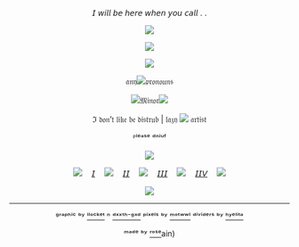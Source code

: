 <div align="center">

𝘐 𝘸𝘪𝘭𝘭 𝘣𝘦 𝘩𝘦𝘳𝘦 𝘸𝘩𝘦𝘯 𝘺𝘰𝘶 𝘤𝘢𝘭𝘭 . .

![](https://64.media.tumblr.com/3eb8f4571410487b8d2efa76150fd83f/e3ed266a96b13e4d-7b/s2048x3072/204baf2b859fca921bbd8983c8caff52b84ba19e.pnj)

![](https://64.media.tumblr.com/0ca92f822b09c88615060f0db7c9dec9/dbca1fb73b0470e4-03/s640x960/c63baaef4ddc96567d98a04ef061120a0a885e15.pnj)

![](https://64.media.tumblr.com/8a7fcf09bc1085ce6f275eb91b50633f/e3ed266a96b13e4d-cf/s640x960/bd22a24421df765727dd76873fbf4aa99efaee4e.pnj)


𝔞𝔫𝔶![](https://64.media.tumblr.com/93693ca36d76741a4f228646c0561856/0ce66fba993b67c6-98/s75x75_c1/50e0987508b2caa80ff6c7fa3d6bdfb24e8735c7.gifv)𝔭𝔯𝔬𝔫𝔬𝔲𝔫𝔰

![](https://64.media.tumblr.com/118a3b76e2e4cb171dbc811869d6deeb/0ce66fba993b67c6-d9/s75x75_c1/ae0db9732c336035fdfa842bbb2642d59b823d43.gifv)𝔐𝔦𝔫𝔬𝔯![](https://64.media.tumblr.com/e1cf9a39b94abc1f3724146a895a2d83/0ce66fba993b67c6-6e/s75x75_c1/e04d2a069069f4f5819a9803814f0d1180b8c17c.gifv)

ℑ 𝔡𝔬𝔫’𝔱 𝔩𝔦𝔨𝔢 𝔟𝔢 𝔡𝔦𝔰𝔱𝔯𝔲𝔟 | 𝔩𝔞𝔷𝔶 ![](https://64.media.tumblr.com/b5489583a005b2355062fa420629f7bd/0ce66fba993b67c6-64/s75x75_c1/d53403e12a4a1baa73b7156c0a165f3c12a56d98.gifv) 𝔞𝔯𝔱𝔦𝔰𝔱

ᴾˡᵉᵃˢᵉ ᵈⁿⁱᵘᶠ

![](https://64.media.tumblr.com/8a7fcf09bc1085ce6f275eb91b50633f/e3ed266a96b13e4d-cf/s400x600/6f9b4b54d82289ce41ab8a09b11a1f0d4100b74e.pnj)


![](https://64.media.tumblr.com/e171789450a88843626cee842f0e6552/0ce66fba993b67c6-9f/s75x75_c1/1aad6cfef795f1a044efe32edf1832028c963ace.gifv)ㅤ [𝘐](https://en.pronouns.page/@.Kuji)ㅤ ![](https://64.media.tumblr.com/e171789450a88843626cee842f0e6552/0ce66fba993b67c6-9f/s75x75_c1/1aad6cfef795f1a044efe32edf1832028c963ace.gifv)ㅤ [𝘐𝘐](https://rentry.co/Th3Kxka)ㅤ ![](https://64.media.tumblr.com/e171789450a88843626cee842f0e6552/0ce66fba993b67c6-9f/s75x75_c1/1aad6cfef795f1a044efe32edf1832028c963ace.gifv)ㅤ [𝘐𝘐𝘐](https://rentry.co/Divination_Commission)ㅤ ![](https://64.media.tumblr.com/e171789450a88843626cee842f0e6552/0ce66fba993b67c6-9f/s75x75_c1/1aad6cfef795f1a044efe32edf1832028c963ace.gifv)ㅤ [𝘐𝘐𝘝](https://rentry.co/LINKUJI)ㅤ ![](https://64.media.tumblr.com/e171789450a88843626cee842f0e6552/0ce66fba993b67c6-9f/s75x75_c1/1aad6cfef795f1a044efe32edf1832028c963ace.gifv)

![](https://64.media.tumblr.com/c318d1363ce1927550276281ce959a92/fcaa2858e77ad37f-87/s100x200/42cdb6ea8f0a88ca77de783c99d67d0a4b01788e.pnj)

---

ᵍʳᵃᵖʰⁱᶜ ᵇʸ [ˡˡᵒᶜᵏᵉᵗ](https://www.tumblr.com/llocket) ⁿ [ᵈˣˣᵗʰ⁻ᵍˣᵈ](https://www.tumblr.com/dxxth-gxd) ᵖⁱˣᵉˡˢ ᵇʸ [ᵐᵒᵗʷʷˡ](https://www.tumblr.com/motwwl) ᵈⁱᵛⁱᵈᵉʳˢ ᵇʸ [ʰʸᵉˡⁱᵗᵃ](https://www.tumblr.com/hyelita)

ᵐᵃᵈᵉ ᵇʸ [ʳᵒˢᵉ](https://github.com/FurinaTheFountain)ain)